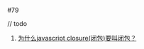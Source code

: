 #79

// todo
1. [为什么javascript closure(闭包)要叫闭包？](https://www.zhihu.com/question/35177512/answer/194194120)